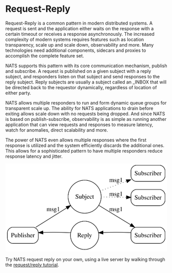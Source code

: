# Request-Reply

Request-Reply is a common pattern in modern distributed systems. A request is sent and the application either waits on the response with a certain timeout or receives a response asynchronously. The increased complexity of modern systems requires features such as location transparency, scale up and scale down, observability and more. Many technologies need additional components, sidecars and proxies to accomplish the complete feature set.

NATS supports this pattern with its core communication mechanism, publish and subscribe. A request is published on a given subject with a reply subject, and responders listen on that subject and send responses to the reply subject. Reply subjects are usually a subject called an \_INBOX that will be directed back to the requestor dynamically, regardless of location of either party.

NATS allows multiple responders to run and form dynamic queue groups for transparent scale up. The ability for NATS applications to drain before exiting allows scale down with no requests being dropped. And since NATS is based on publish-subscribe, observability is as simple as running another application that can view requests and responses to measure latency, watch for anomalies, direct scalability and more.

The power of NATS even allows multiple responses where the first response is utilized and the system efficiently discards the additional ones. This allows for a sophisticated pattern to have multiple responders reduce response latency and jitter.

![](../.gitbook/assets/reqrepl.svg)

Try NATS request reply on your own, using a live server by walking through the [request/reply tutorial](../developing-with-nats/tutorials/reqreply.md).

